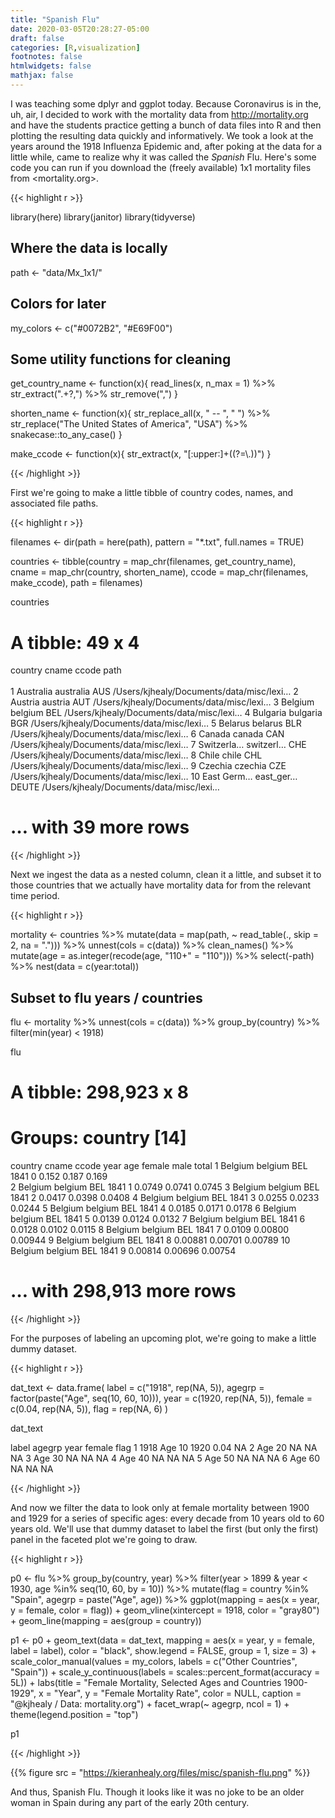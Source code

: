 ```yaml
---
title: "Spanish Flu"
date: 2020-03-05T20:28:27-05:00
draft: false
categories: [R,visualization]
footnotes: false
htmlwidgets: false
mathjax: false
---
```


I was teaching some dplyr and ggplot today. Because Coronavirus is in the, uh, air, I decided to work with the mortality data from <http://mortality.org> and have the students practice getting a bunch of data files into R and then plotting the resulting data quickly and informatively. We took a look at the years around the 1918 Influenza Epidemic and, after poking at the data for a little while, came to realize why it was called the _Spanish_ Flu. Here's some code you can run if you download the (freely available) 1x1 mortality files from <mortality.org>. 

{{< highlight r >}}

library(here)
library(janitor)
library(tidyverse)

## Where the data is locally
path <- "data/Mx_1x1/"

## Colors for later
my_colors <- c("#0072B2", "#E69F00")

## Some utility functions for cleaning
get_country_name <- function(x){
  read_lines(x, n_max = 1) %>%
    str_extract(".+?,") %>%
    str_remove(",")
}

shorten_name <- function(x){
  str_replace_all(x, " -- ", " ") %>%
    str_replace("The United States of America", "USA") %>%
    snakecase::to_any_case()
}

make_ccode <- function(x){
  str_extract(x, "[:upper:]+((?=\\.))")
}

{{< /highlight >}}

First we're going to make a little tibble of country codes, names, and associated file paths.

{{< highlight r >}}

filenames <- dir(path = here(path),
                 pattern = "*.txt",
                 full.names = TRUE)

countries <- tibble(country = map_chr(filenames, get_country_name),
                    cname = map_chr(country, shorten_name),
                    ccode = map_chr(filenames, make_ccode),
                    path = filenames)

countries

# A tibble: 49 x 4
   country    cname     ccode path                                    
   <chr>      <chr>     <chr> <chr>                                   
 1 Australia  australia AUS   /Users/kjhealy/Documents/data/misc/lexi…
 2 Austria    austria   AUT   /Users/kjhealy/Documents/data/misc/lexi…
 3 Belgium    belgium   BEL   /Users/kjhealy/Documents/data/misc/lexi…
 4 Bulgaria   bulgaria  BGR   /Users/kjhealy/Documents/data/misc/lexi…
 5 Belarus    belarus   BLR   /Users/kjhealy/Documents/data/misc/lexi…
 6 Canada     canada    CAN   /Users/kjhealy/Documents/data/misc/lexi…
 7 Switzerla… switzerl… CHE   /Users/kjhealy/Documents/data/misc/lexi…
 8 Chile      chile     CHL   /Users/kjhealy/Documents/data/misc/lexi…
 9 Czechia    czechia   CZE   /Users/kjhealy/Documents/data/misc/lexi…
10 East Germ… east_ger… DEUTE /Users/kjhealy/Documents/data/misc/lexi…
# … with 39 more rows

{{< /highlight >}}

Next we ingest the data as a nested column, clean it a little, and subset it to those countries that we actually have mortality data for from the relevant time period. 

{{< highlight r >}}

mortality <- countries %>%
  mutate(data = map(path,
                    ~ read_table(., skip = 2, na = "."))) %>%
  unnest(cols = c(data)) %>%
  clean_names() %>%
  mutate(age = as.integer(recode(age, "110+" = "110"))) %>%
  select(-path) %>%
  nest(data = c(year:total))

## Subset to flu years / countries
flu <- mortality %>% 
  unnest(cols = c(data)) %>%
  group_by(country) %>%
  filter(min(year) < 1918)

flu

# A tibble: 298,923 x 8
# Groups:   country [14]
   country cname   ccode  year   age  female    male   total
   <chr>   <chr>   <chr> <dbl> <int>   <dbl>   <dbl>   <dbl>
 1 Belgium belgium BEL    1841     0 0.152   0.187   0.169  
 2 Belgium belgium BEL    1841     1 0.0749  0.0741  0.0745 
 3 Belgium belgium BEL    1841     2 0.0417  0.0398  0.0408 
 4 Belgium belgium BEL    1841     3 0.0255  0.0233  0.0244 
 5 Belgium belgium BEL    1841     4 0.0185  0.0171  0.0178 
 6 Belgium belgium BEL    1841     5 0.0139  0.0124  0.0132 
 7 Belgium belgium BEL    1841     6 0.0128  0.0102  0.0115 
 8 Belgium belgium BEL    1841     7 0.0109  0.00800 0.00944
 9 Belgium belgium BEL    1841     8 0.00881 0.00701 0.00789
10 Belgium belgium BEL    1841     9 0.00814 0.00696 0.00754
# … with 298,913 more rows

{{< /highlight >}}

For the purposes of labeling an upcoming plot, we're going to make a little dummy dataset. 

{{< highlight r >}}

dat_text <- data.frame(
  label = c("1918", rep(NA, 5)),
  agegrp = factor(paste("Age", seq(10, 60, 10))),
  year     = c(1920, rep(NA, 5)),
  female     = c(0.04, rep(NA, 5)), 
  flag = rep(NA, 6)
)

dat_text

label agegrp year female flag
1  1918 Age 10 1920   0.04   NA
2  <NA> Age 20   NA     NA   NA
3  <NA> Age 30   NA     NA   NA
4  <NA> Age 40   NA     NA   NA
5  <NA> Age 50   NA     NA   NA
6  <NA> Age 60   NA     NA   NA


{{< /highlight >}}

And now we filter the data to look only at female mortality between 1900 and 1929 for a series of specific ages: every decade from 10 years old to 60 years old. We'll use that dummy dataset to label the first (but only the first) panel in the faceted plot we're going to draw.

{{< highlight r >}}

p0 <- flu %>%
  group_by(country, year) %>%
  filter(year > 1899 & year < 1930, age %in% seq(10, 60, by = 10)) %>%
  mutate(flag = country %in% "Spain", 
         agegrp = paste("Age", age)) %>%
  ggplot(mapping = aes(x = year, y = female, color = flag)) + 
  geom_vline(xintercept = 1918, color = "gray80") + 
  geom_line(mapping = aes(group = country)) 

p1 <- p0 +  geom_text(data = dat_text, 
                mapping = aes(x = year, y = female, label = label), 
                color = "black", 
                show.legend = FALSE, 
                group = 1, 
                size = 3) + 
  scale_color_manual(values = my_colors, 
                     labels = c("Other Countries", "Spain")) + 
  scale_y_continuous(labels = scales::percent_format(accuracy = 5L)) + 
  labs(title = "Female Mortality, Selected Ages and Countries 1900-1929", 
       x = "Year", y = "Female Mortality Rate", color = NULL,
       caption = "@kjhealy / Data: mortality.org") + 
  facet_wrap(~ agegrp, ncol = 1) + 
  theme(legend.position = "top")
  
p1

{{< /highlight >}}


{{% figure src = "https://kieranhealy.org/files/misc/spanish-flu.png" %}}

And thus, Spanish Flu. Though it looks like it was no joke to be an older woman in Spain during any part of the early 20th century. 

